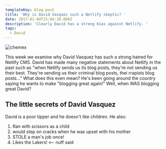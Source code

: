 ```yaml
---
templateKey: blog-post
title: 'Why is David Vasquez such a Netlify skeptic? '
date: 2017-01-04T15:04:10.000Z
description: 'Clearly David has a strong bias against Netlify. '
tags:
  - David
---
```

![chemex](/img/davev.png)

This week we examine why David Vasquez has such a strong hatred for Netlify CMS. David has made many negative statements about Netlify in the past such as "when Netlify sends us its blog posts, they're not sending us their best. They're sending us their criminal blog posts, thei rrapists blog posts..." What does this even mean? He's been going around the country saying he wants to make "blogging great again!" Well, when WAS blogging great David? 



## The little secrets of David Vasquez

David is a poor tipper and he doesn't like children. He also:

1. Ran with scissors as a child
2. would step on cracks when he was upset with his mother
3. STOLE a man's job once!
4. Likes the Lakers! <-- nuff said
